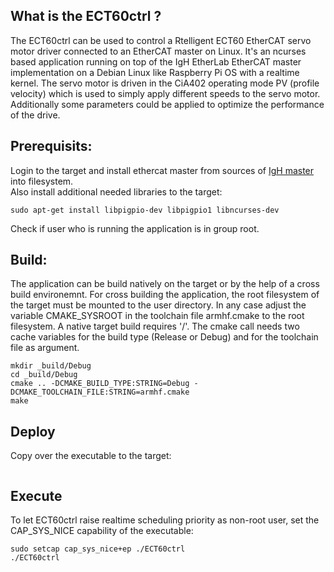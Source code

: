 ## What is the ECT60ctrl ?
The ECT60ctrl can be used to control a Rtelligent ECT60 EtherCAT servo motor driver connected to an EtherCAT master on Linux.
It's an ncurses based application running on top of the IgH EtherLab EtherCAT master implementation on a Debian Linux like Raspberry Pi OS with a realtime kernel.
The servo motor is driven in the CiA402 operating mode PV (profile velocity) which is used to simply apply different speeds to the servo motor. Additionally some parameters could be applied to optimize the performance of the drive.

## Prerequisits:
Login to the target and install ethercat master from sources of [IgH master](https://gitlab.com/etherlab.org/ethercat) into filesystem.\
Also install additional needed libraries to the target:
```
sudo apt-get install libpigpio-dev libpigpio1 libncurses-dev 
```
Check if user who is running the application is in group root.

## Build:
The application can be build natively on the target or by the help of a cross build environemnt.
For cross building the application, the root filesystem of the target must be mounted to the user directory.
In any case adjust the variable CMAKE_SYSROOT in the toolchain file armhf.cmake to the root filesystem. A native target build requires '/'.
The cmake call needs two cache variables for the build type (Release or Debug) and for the toolchain file as argument. 
```
mkdir _build/Debug
cd _build/Debug
cmake .. -DCMAKE_BUILD_TYPE:STRING=Debug -DCMAKE_TOOLCHAIN_FILE:STRING=armhf.cmake
make
```

## Deploy
Copy over the executable to the target:
```

```

## Execute
To let ECT60ctrl raise realtime scheduling priority as non-root user, set the CAP_SYS_NICE capability of the executable:
```
sudo setcap cap_sys_nice+ep ./ECT60ctrl
./ECT60ctrl
```
